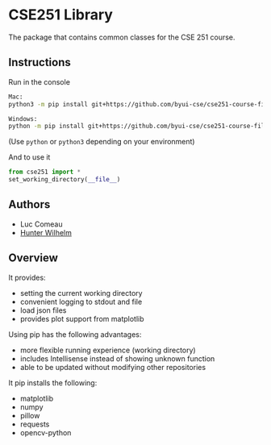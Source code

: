 # CSE251 Library

The package that contains common classes for the CSE 251 course.

## Instructions

Run in the console
```bash
Mac:
python3 -m pip install git+https://github.com/byui-cse/cse251-course-files.git

Windows:
python -m pip install git+https://github.com/byui-cse/cse251-course-files.git
```
(Use `python` or `python3` depending on your environment)

And to use it

```python
from cse251 import *
set_working_directory(__file__)
```

## Authors
* Luc Comeau
* [Hunter Wilhelm](https://github.com/hunterwilhelm)

## Overview
It provides:
* setting the current working directory
* convenient logging to stdout and file
* load json files
* provides plot support from matplotlib

Using pip has the following advantages:
* more flexible running experience (working directory)
* includes Intellisense instead of showing unknown function
* able to be updated without modifying other repositories

It pip installs the following:
* matplotlib
* numpy
* pillow
* requests
* opencv-python

